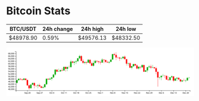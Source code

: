 # Bitcoin Stats

BTC/USDT|24h change|24h high|24h low|
|---|---|---|---|
|$48978.90|0.59%|$49576.13|$48332.50|

<img src="./chart.svg">
